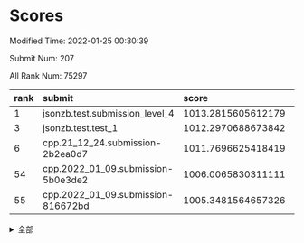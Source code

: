 # Scores

Modified Time: 2022-01-25 00:30:39

Submit Num: 207

All Rank Num: 75297

| rank |               submit               |       score        |       sigma        | pk_num |
| :--- | :--------------------------------- | :----------------- | :----------------- | :----- |
| 1    | jsonzb.test.submission_level_4     | 1013.2815605612179 | 0.8219498261620765 | 1458   |
| 3    | jsonzb.test.test_1                 | 1012.2970688673842 | 0.8061272185391228 | 1457   |
| 6    | cpp.21_12_24.submission-2b2ea0d7   | 1011.7696625418419 | 0.7982086946437663 | 1457   |
| 54   | cpp.2022_01_09.submission-5b0e3de2 | 1006.0065830311111 | 0.7301280781598959 | 1455   |
| 55   | cpp.2022_01_09.submission-816672bd | 1005.3481564657326 | 0.7147082494318239 | 1454   |


<details>
<summary>全部</summary>

| rank |                 submit                 |       score        |       sigma        | pk_num |
| :--- | :------------------------------------- | :----------------- | :----------------- | :----- |
| 1    | jsonzb.test.submission_level_4         | 1013.2815605612179 | 0.8219498261620765 | 1458   |
| 2    | gobigger.level_3.submission_level_3_1  | 1012.5430552115163 | 0.7913141806549572 | 1460   |
| 3    | jsonzb.test.test_1                     | 1012.2970688673842 | 0.8061272185391228 | 1457   |
| 4    | gobigger.level_3.submission_level_3_6  | 1012.1922951966628 | 0.8178248753147286 | 1455   |
| 5    | gobigger.level_3.submission_level_3_4  | 1011.8315097371914 | 0.7875962908978857 | 1452   |
| 6    | cpp.21_12_24.submission-2b2ea0d7       | 1011.7696625418419 | 0.7982086946437663 | 1457   |
| 7    | gobigger.level_3.submission_level_3_45 | 1011.2405140039987 | 0.7694071101619584 | 1457   |
| 8    | gobigger.level_3.submission_level_3_41 | 1011.2319760563898 | 0.7647451279123131 | 1458   |
| 9    | gobigger.level_3.submission_level_3_38 | 1010.9617130573989 | 0.7982774650687129 | 1451   |
| 10   | gobigger.level_3.submission_level_3_28 | 1010.7596686230307 | 0.7947741056510488 | 1458   |
| 11   | gobigger.level_3.submission_level_3_2  | 1010.733874668231  | 0.7802959010371361 | 1452   |
| 12   | gobigger.level_3.submission_level_3_36 | 1010.7051875269606 | 0.7641214007343542 | 1456   |
| 13   | gobigger.level_3.submission_level_3_34 | 1010.686204360853  | 0.7838550785163045 | 1454   |
| 14   | gobigger.level_3.submission_level_3_29 | 1010.633879953241  | 0.7633771510579456 | 1452   |
| 15   | gobigger.level_3.submission_level_3_15 | 1010.4952781312935 | 0.7498732143585368 | 1456   |
| 16   | gobigger.level_3.submission_level_3_0  | 1010.4284451010313 | 0.7702964023894456 | 1454   |
| 17   | gobigger.level_3.submission_level_3_46 | 1010.4207692205863 | 0.7444135273847022 | 1452   |
| 18   | gobigger.level_3.submission_level_3_21 | 1010.4000812704465 | 0.7564610554328108 | 1456   |
| 19   | gobigger.level_3.submission_level_3_12 | 1010.3576009673742 | 0.7616460792593593 | 1452   |
| 20   | gobigger.level_3.submission_level_3_33 | 1010.3300594737834 | 0.7638017074688741 | 1454   |
| 21   | gobigger.level_3.submission_level_3_27 | 1010.2653666999871 | 0.768781893413543  | 1455   |
| 22   | gobigger.level_3.submission_level_3_47 | 1010.2233780835695 | 0.7570515599430149 | 1453   |
| 23   | gobigger.level_3.submission_level_3_14 | 1010.1855864333785 | 0.7609526791036747 | 1453   |
| 24   | gobigger.level_3.submission_level_3_37 | 1010.1824311430191 | 0.7531735945599142 | 1452   |
| 25   | gobigger.level_3.submission_level_3_44 | 1010.1744915834136 | 0.7490587164475041 | 1457   |
| 26   | gobigger.level_3.submission_level_3_40 | 1010.1638609530867 | 0.7602122562708699 | 1457   |
| 27   | gobigger.level_3.submission_level_3_35 | 1010.1605848969748 | 0.742962723218512  | 1458   |
| 28   | gobigger.level_3.submission_level_3_49 | 1010.123836397069  | 0.7565254860351953 | 1460   |
| 29   | gobigger.level_3.submission_level_3_5  | 1010.090329749475  | 0.7528348021190852 | 1454   |
| 30   | gobigger.level_3.submission_level_3_8  | 1009.9938182368006 | 0.7425830677912327 | 1451   |
| 31   | gobigger.level_3.submission_level_3_32 | 1009.8013372174111 | 0.7573466003430401 | 1454   |
| 32   | gobigger.level_3.submission_level_3_48 | 1009.7508213690099 | 0.7777067534552363 | 1458   |
| 33   | gobigger.level_3.submission_level_3_7  | 1009.7029462399548 | 0.7880417886780038 | 1457   |
| 34   | gobigger.level_3.submission_level_3_26 | 1009.6458211737956 | 0.7502652488823548 | 1452   |
| 35   | gobigger.level_3.submission_level_3_11 | 1009.604695285388  | 0.771475543757658  | 1457   |
| 36   | gobigger.level_3.submission_level_3_19 | 1009.512690480209  | 0.7513132304415022 | 1454   |
| 37   | gobigger.level_3.submission_level_3_24 | 1009.4920881923518 | 0.7647894103572618 | 1453   |
| 38   | gobigger.level_3.submission_level_3_13 | 1009.3517084741214 | 0.7543954047376439 | 1458   |
| 39   | gobigger.level_3.submission_level_3_39 | 1009.3225168075946 | 0.743742358367334  | 1460   |
| 40   | gobigger.level_3.submission_level_3_31 | 1009.2367428947741 | 0.7690391500760824 | 1454   |
| 41   | gobigger.level_3.submission_level_3_16 | 1009.1660258255323 | 0.763290974594724  | 1454   |
| 42   | gobigger.level_3.submission_level_3_17 | 1009.1494493374819 | 0.7469011531414592 | 1453   |
| 43   | gobigger.level_3.submission_level_3_43 | 1009.1350373242853 | 0.7392034953148328 | 1454   |
| 44   | gobigger.level_3.submission_level_3_10 | 1009.1302839937058 | 0.7344638005372739 | 1455   |
| 45   | gobigger.level_3.submission_level_3_42 | 1009.1098403493111 | 0.7476812972619867 | 1461   |
| 46   | gobigger.level_3.submission_level_3_3  | 1009.0671934185401 | 0.7493555784720659 | 1454   |
| 47   | gobigger.level_3.submission_level_3_30 | 1008.9917844999324 | 0.7478773842765287 | 1459   |
| 48   | gobigger.level_3.submission_level_3_23 | 1008.793665726625  | 0.7772770636360146 | 1459   |
| 49   | gobigger.level_3.submission_level_3_9  | 1008.7447669903586 | 0.7460883681992583 | 1452   |
| 50   | gobigger.level_3.submission_level_3_22 | 1008.515992701245  | 0.7544461426427633 | 1455   |
| 51   | gobigger.level_3.submission_level_3_25 | 1008.3513429602988 | 0.751169268264435  | 1455   |
| 52   | gobigger.level_3.submission_level_3_18 | 1008.0878832533623 | 0.7407642392629497 | 1450   |
| 53   | gobigger.level_3.submission_level_3_20 | 1007.792474198037  | 0.7591296726474827 | 1454   |
| 54   | cpp.2022_01_09.submission-5b0e3de2     | 1006.0065830311111 | 0.7301280781598959 | 1455   |
| 55   | cpp.2022_01_09.submission-816672bd     | 1005.3481564657326 | 0.7147082494318239 | 1454   |
| 56   | gobigger.level_1.submission_level_1_32 | 1004.6808176106309 | 0.7243134285860696 | 1453   |
| 57   | gobigger.level_1.submission_level_1_10 | 1004.6578425250447 | 0.7147530572443013 | 1453   |
| 58   | gobigger.level_1.submission_level_1_35 | 1004.5494977759469 | 0.7265757772170056 | 1454   |
| 59   | gobigger.level_1.submission_level_1_2  | 1004.3365700579856 | 0.7181076629339476 | 1459   |
| 60   | gobigger.level_1.submission_level_1_23 | 1004.1445217847939 | 0.7278325941509369 | 1456   |
| 61   | gobigger.level_1.submission_level_1_6  | 1004.0981218080688 | 0.720241926100698  | 1456   |
| 62   | gobigger.level_1.submission_level_1_41 | 1004.0360961432272 | 0.7102673607450465 | 1456   |
| 63   | gobigger.level_1.submission_level_1_8  | 1003.9536534581252 | 0.7085643004643913 | 1459   |
| 64   | gobigger.level_1.submission_level_1_42 | 1003.9133268251834 | 0.7240974194666725 | 1455   |
| 65   | gobigger.level_1.submission_level_1_37 | 1003.8889229718353 | 0.7210947265534594 | 1457   |
| 66   | gobigger.level_1.submission_level_1_36 | 1003.8836029940613 | 0.7138908792392638 | 1454   |
| 67   | gobigger.level_1.submission_level_1_20 | 1003.7073179950337 | 0.7180633264585099 | 1448   |
| 68   | gobigger.level_1.submission_level_1_46 | 1003.6862791996234 | 0.7097436519124464 | 1451   |
| 69   | gobigger.level_1.submission_level_1_28 | 1003.6337068691629 | 0.7041139081681517 | 1460   |
| 70   | gobigger.level_1.submission_level_1_12 | 1003.6163756959639 | 0.7089005154057901 | 1456   |
| 71   | gobigger.level_1.submission_level_1_34 | 1003.5484284329682 | 0.7124042996195509 | 1454   |
| 72   | gobigger.level_1.submission_level_1_43 | 1003.5346795713058 | 0.704413789168937  | 1452   |
| 73   | gobigger.level_1.submission_level_1_15 | 1003.4465777178054 | 0.7193034015457399 | 1456   |
| 74   | gobigger.level_1.submission_level_1_1  | 1003.445557862561  | 0.7111569148988074 | 1456   |
| 75   | gobigger.level_1.submission_level_1_4  | 1003.4426097516102 | 0.7122861887593378 | 1455   |
| 76   | gobigger.level_1.submission_level_1_45 | 1003.379699500593  | 0.7209981568084642 | 1457   |
| 77   | gobigger.level_1.submission_level_1_19 | 1003.3588620586835 | 0.7221123523617343 | 1461   |
| 78   | gobigger.level_1.submission_level_1_5  | 1003.3165424673298 | 0.7194884110456096 | 1456   |
| 79   | gobigger.level_1.submission_level_1_26 | 1003.2956616200137 | 0.7170156555636301 | 1455   |
| 80   | gobigger.level_1.submission_level_1_25 | 1003.2814520671499 | 0.7142928440334254 | 1455   |
| 81   | gobigger.level_1.submission_level_1_11 | 1003.2386847253731 | 0.7095131087878079 | 1456   |
| 82   | gobigger.level_1.submission_level_1_7  | 1003.1807526927906 | 0.7189371940152567 | 1451   |
| 83   | gobigger.level_1.submission_level_1_9  | 1003.1540842580691 | 0.7065781704655419 | 1455   |
| 84   | gobigger.level_1.submission_level_1_17 | 1003.1375302970878 | 0.7243279702753058 | 1453   |
| 85   | gobigger.level_1.submission_level_1_16 | 1003.1124533533374 | 0.7270779399597553 | 1452   |
| 86   | gobigger.level_1.submission_level_1_38 | 1003.0983767138291 | 0.7235233147479421 | 1459   |
| 87   | gobigger.level_1.submission_level_1_48 | 1003.0736807830356 | 0.7149526234868092 | 1457   |
| 88   | gobigger.level_1.submission_level_1_18 | 1003.0256882372131 | 0.723339188215563  | 1455   |
| 89   | gobigger.level_1.submission_level_1_29 | 1003.02392495334   | 0.7156942319103228 | 1456   |
| 90   | gobigger.level_1.submission_level_1_40 | 1002.9093429864204 | 0.7199056680368732 | 1449   |
| 91   | gobigger.level_1.submission_level_1_24 | 1002.7043672393388 | 0.7229065397481776 | 1452   |
| 92   | gobigger.level_1.submission_level_1_22 | 1002.6482566429435 | 0.720223414698701  | 1454   |
| 93   | gobigger.level_1.submission_level_1_13 | 1002.6113616719636 | 0.7198142795116098 | 1454   |
| 94   | gobigger.level_1.submission_level_1_39 | 1002.5285462518036 | 0.7080215738469944 | 1457   |
| 95   | gobigger.level_1.submission_level_1_3  | 1002.4609080658553 | 0.7272561338900666 | 1457   |
| 96   | gobigger.level_1.submission_level_1_14 | 1002.3603991172705 | 0.7071267800104806 | 1456   |
| 97   | gobigger.level_1.submission_level_1_49 | 1002.3400672016813 | 0.7069380778597066 | 1456   |
| 98   | gobigger.level_1.submission_level_1_31 | 1002.3309017800952 | 0.7151074446197183 | 1452   |
| 99   | gobigger.level_1.submission_level_1_0  | 1002.2976123709627 | 0.7142491947860236 | 1452   |
| 100  | gobigger.level_1.submission_level_1_47 | 1002.2964953105    | 0.714990230501102  | 1453   |
| 101  | gobigger.level_1.submission_level_1_27 | 1002.2923554959389 | 0.7044838604695014 | 1456   |
| 102  | gobigger.level_1.submission_level_1_30 | 1002.1532052563208 | 0.71000749932465   | 1452   |
| 103  | gobigger.level_1.submission_level_1_44 | 1002.0134220319322 | 0.7137310920990622 | 1453   |
| 104  | gobigger.level_1.submission_level_1_21 | 1002.0017418696465 | 0.7159901557949157 | 1450   |
| 105  | gobigger.level_1.submission_level_1_33 | 1001.5320380924652 | 0.7081882906017658 | 1450   |
| 106  | gobigger.random.submission_random_48   | 997.7674887790749  | 0.7114027365323988 | 1453   |
| 107  | gobigger.random.submission_random_19   | 997.445476032623   | 0.7123030657853032 | 1460   |
| 108  | gobigger.random.submission_random_33   | 997.2756907654637  | 0.7071594017694312 | 1455   |
| 109  | gobigger.random.submission_random_47   | 997.0653251246413  | 0.717038350347578  | 1451   |
| 110  | gobigger.random.submission_random_1    | 997.0274382901996  | 0.7192393832201607 | 1458   |
| 111  | gobigger.random.submission_random_20   | 996.7609372318966  | 0.7052465455731433 | 1452   |
| 112  | gobigger.random.submission_random_8    | 996.6652640843762  | 0.7163785792549748 | 1458   |
| 113  | gobigger.random.submission_random_23   | 996.4957630113382  | 0.719315606502426  | 1452   |
| 114  | gobigger.random.submission_random_14   | 996.4908581481668  | 0.7055167856777909 | 1458   |
| 115  | gobigger.random.submission_random_24   | 996.451738868745   | 0.7100565241156833 | 1450   |
| 116  | gobigger.random.submission_random_45   | 996.4501296266487  | 0.7081190047413058 | 1460   |
| 117  | gobigger.random.submission_random_46   | 996.3804519333873  | 0.7091890505807555 | 1457   |
| 118  | gobigger.random.submission_random_7    | 996.3781229923245  | 0.716618467049295  | 1452   |
| 119  | gobigger.random.submission_random_17   | 996.3524123848533  | 0.7210572834018634 | 1449   |
| 120  | gobigger.random.submission_random_13   | 996.3439626777165  | 0.7225692448658231 | 1456   |
| 121  | gobigger.random.submission_random_44   | 996.3218762577213  | 0.712432139635244  | 1462   |
| 122  | gobigger.random.submission_random_43   | 996.3187861666274  | 0.719946740484228  | 1457   |
| 123  | gobigger.random.submission_random_25   | 996.243113339689   | 0.7031966133768119 | 1457   |
| 124  | gobigger.random.submission_random_36   | 996.2242246258484  | 0.7136579558202097 | 1454   |
| 125  | gobigger.random.submission_random_5    | 996.1984981813517  | 0.7120017618786155 | 1454   |
| 126  | gobigger.random.submission_random_26   | 996.1944237147685  | 0.7061557684648948 | 1458   |
| 127  | gobigger.random.submission_random_18   | 996.0481004665047  | 0.7179809285578135 | 1456   |
| 128  | gobigger.random.submission_random_40   | 996.0082934639091  | 0.7114437599403778 | 1459   |
| 129  | gobigger.random.submission_random_6    | 996.0000489186184  | 0.7118043457218698 | 1455   |
| 130  | gobigger.random.submission_random_28   | 995.9728268271915  | 0.7159110737545387 | 1451   |
| 131  | gobigger.random.submission_random_30   | 995.8187268101057  | 0.7024347824848358 | 1454   |
| 132  | gobigger.random.submission_random_4    | 995.7943297865983  | 0.715059638301714  | 1458   |
| 133  | gobigger.random.submission_random_42   | 995.7673181852664  | 0.712230723864677  | 1454   |
| 134  | gobigger.random.submission_random_27   | 995.75767753878    | 0.7175321294271652 | 1458   |
| 135  | gobigger.random.submission_random_32   | 995.7309748988741  | 0.715446816915175  | 1453   |
| 136  | gobigger.random.submission_random_3    | 995.6116950331598  | 0.7159156709292128 | 1457   |
| 137  | gobigger.random.submission_random_29   | 995.6098401698293  | 0.7061781490559546 | 1458   |
| 138  | gobigger.random.submission_random_22   | 995.5729943433291  | 0.7157826514221399 | 1450   |
| 139  | gobigger.random.submission_random_21   | 995.5468987700818  | 0.7185505035433692 | 1449   |
| 140  | gobigger.random.submission_random_39   | 995.4326631753802  | 0.7153866238921159 | 1453   |
| 141  | gobigger.random.submission_random_16   | 995.4041610854541  | 0.7193145700841029 | 1456   |
| 142  | gobigger.random.submission_random_0    | 995.3937077860144  | 0.7212033033235905 | 1459   |
| 143  | gobigger.random.submission_random_35   | 995.3434615385028  | 0.7087317524642319 | 1450   |
| 144  | gobigger.random.submission_random_31   | 995.2589618558478  | 0.7105669694861685 | 1454   |
| 145  | gobigger.random.submission_random_41   | 995.2401675803504  | 0.703147538271212  | 1455   |
| 146  | gobigger.random.submission_random_34   | 995.0382672085898  | 0.7132926829784009 | 1457   |
| 147  | gobigger.random.submission_random_37   | 995.0274311068143  | 0.7150075256090399 | 1457   |
| 148  | gobigger.random.submission_random_38   | 994.9805766331799  | 0.7070896596434962 | 1460   |
| 149  | gobigger.random.submission_random_49   | 994.9639228249663  | 0.7053985751184983 | 1452   |
| 150  | gobigger.random.submission_random_15   | 994.9358586280714  | 0.7178436497457745 | 1452   |
| 151  | gobigger.random.submission_random_12   | 994.909512490016   | 0.7074076895677729 | 1453   |
| 152  | gobigger.random.submission_random_11   | 994.842211017161   | 0.720542266807378  | 1451   |
| 153  | gobigger.random.submission_random_9    | 994.7666054580844  | 0.7308309164124223 | 1458   |
| 154  | gobigger.random.submission_random_2    | 994.5219518464716  | 0.719387094373211  | 1459   |
| 155  | gobigger.random.submission_random_10   | 994.2967764904562  | 0.7114230357737161 | 1456   |
| 156  | gobigger.level_2.submission_level_2_41 | 993.8488685419769  | 0.7340004256961017 | 1452   |
| 157  | gobigger.level_2.submission_level_2_5  | 993.6751196931893  | 0.7317166045870465 | 1454   |
| 158  | gobigger.level_2.submission_level_2_10 | 993.6257207825421  | 0.7457637473973925 | 1459   |
| 159  | gobigger.level_2.submission_level_2_32 | 993.5823988802262  | 0.7258837000134469 | 1455   |
| 160  | gobigger.level_2.submission_level_2_22 | 993.4829858667024  | 0.7431193248163661 | 1459   |
| 161  | gobigger.level_2.submission_level_2_25 | 993.4645374547435  | 0.7364554759730972 | 1452   |
| 162  | gobigger.level_2.submission_level_2_21 | 993.4068115464385  | 0.7201799924888628 | 1453   |
| 163  | gobigger.level_2.submission_level_2_13 | 993.3962696682614  | 0.7457012917060865 | 1454   |
| 164  | gobigger.level_2.submission_level_2_40 | 992.9330185856286  | 0.7472418016264475 | 1455   |
| 165  | gobigger.level_2.submission_level_2_9  | 992.7832826498847  | 0.7269317408795769 | 1456   |
| 166  | gobigger.level_2.submission_level_2_23 | 992.7627927736019  | 0.7520496497415813 | 1460   |
| 167  | gobigger.level_2.submission_level_2_30 | 992.7265040601034  | 0.7400490903296978 | 1453   |
| 168  | gobigger.level_2.submission_level_2_47 | 992.4922209577039  | 0.7473834764638898 | 1451   |
| 169  | gobigger.level_2.submission_level_2_46 | 992.4837781081646  | 0.7620766362054656 | 1455   |
| 170  | gobigger.level_2.submission_level_2_49 | 992.463462374299   | 0.7433866949353937 | 1455   |
| 171  | gobigger.level_2.submission_level_2_34 | 992.4598304633932  | 0.7605629662983001 | 1458   |
| 172  | gobigger.level_2.submission_level_2_0  | 992.4097890343444  | 0.7408957442783862 | 1453   |
| 173  | gobigger.level_2.submission_level_2_31 | 992.3753390053289  | 0.7379976977804731 | 1458   |
| 174  | gobigger.level_2.submission_level_2_6  | 992.3687530503171  | 0.7526275655623956 | 1453   |
| 175  | gobigger.level_2.submission_level_2_19 | 992.3052619481743  | 0.7410891258806214 | 1450   |
| 176  | gobigger.level_2.submission_level_2_2  | 992.2142361217819  | 0.7319562058112072 | 1450   |
| 177  | gobigger.level_2.submission_level_2_3  | 992.0980613491349  | 0.7528686530368176 | 1454   |
| 178  | gobigger.level_2.submission_level_2_12 | 992.0957887420403  | 0.7535084210216138 | 1458   |
| 179  | gobigger.level_2.submission_level_2_35 | 992.0728993323826  | 0.7342187852823264 | 1455   |
| 180  | gobigger.level_2.submission_level_2_36 | 991.9798244467871  | 0.752229008741402  | 1456   |
| 181  | gobigger.level_2.submission_level_2_37 | 991.9687315027816  | 0.7417361900709748 | 1463   |
| 182  | gobigger.level_2.submission_level_2_42 | 991.965553286756   | 0.7440175106082283 | 1460   |
| 183  | gobigger.level_2.submission_level_2_43 | 991.964156750795   | 0.7459055096863665 | 1452   |
| 184  | gobigger.level_2.submission_level_2_17 | 991.8652184773722  | 0.7358522572796246 | 1454   |
| 185  | gobigger.level_2.submission_level_2_33 | 991.8347677787178  | 0.7596425105321034 | 1455   |
| 186  | gobigger.level_2.submission_level_2_29 | 991.7944164065718  | 0.762716468645267  | 1456   |
| 187  | gobigger.level_2.submission_level_2_45 | 991.7855815089656  | 0.7414234711217552 | 1457   |
| 188  | gobigger.level_2.submission_level_2_4  | 991.6472196169962  | 0.7589361560241459 | 1456   |
| 189  | gobigger.level_2.submission_level_2_44 | 991.6339076439446  | 0.7370936202005169 | 1454   |
| 190  | gobigger.level_2.submission_level_2_18 | 991.5577387735283  | 0.7523091722088575 | 1453   |
| 191  | gobigger.level_2.submission_level_2_1  | 991.4892473910961  | 0.7440475324799898 | 1447   |
| 192  | gobigger.level_2.submission_level_2_26 | 991.4589981940017  | 0.7340914609873157 | 1454   |
| 193  | gobigger.level_2.submission_level_2_48 | 991.3263511836245  | 0.7487085630261437 | 1458   |
| 194  | gobigger.level_2.submission_level_2_39 | 991.2921780297089  | 0.7502896626212825 | 1458   |
| 195  | gobigger.level_2.submission_level_2_8  | 991.280551858237   | 0.7547874150732059 | 1456   |
| 196  | gobigger.level_2.submission_level_2_24 | 991.1509121373554  | 0.7334293198297592 | 1457   |
| 197  | gobigger.level_2.submission_level_2_38 | 991.1471444271408  | 0.7573991005402122 | 1456   |
| 198  | gobigger.level_2.submission_level_2_20 | 990.7966774866308  | 0.7737807435349406 | 1458   |
| 199  | gobigger.level_2.submission_level_2_15 | 990.7665103479549  | 0.7442924481815731 | 1452   |
| 200  | gobigger.level_2.submission_level_2_28 | 990.7407868137772  | 0.7723710271694827 | 1452   |
| 201  | gobigger.level_2.submission_level_2_27 | 990.5538457711425  | 0.7637451592113533 | 1451   |
| 202  | gobigger.level_2.submission_level_2_7  | 990.3389855062031  | 0.7532672041065399 | 1455   |
| 203  | gobigger.level_2.submission_level_2_14 | 990.1533654833995  | 0.7549451333248415 | 1452   |
| 204  | gobigger.level_2.submission_level_2_11 | 990.0701777111028  | 0.7498420903960827 | 1459   |
| 205  | gobigger.level_2.submission_level_2_16 | 989.7201093028312  | 0.7719047146671824 | 1460   |
| 206  | gobigger.none.submission_none_0        | 978.4403639346247  | 1.4340047564222203 | 1459   |
| 207  | gobigger.none.submission_none_1        | 976.2898692426407  | 1.376778593947595  | 1459   |

</details>